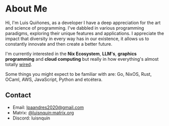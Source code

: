 # About Me

Hi, I'm Luis Quiñones, as a developer I have a deep appreciation for the art and science of programming. I've dabbled in various programming paradigms,
exploring their unique features and applications. I appreciate the impact that diversity in every way has in our existence, it allows us
to constantly innovate and then create a better future.

I'm currently interested in the **Nix Ecosystem**, **LLM's**, **graphics programming** and **cloud computing** but really in how everything's almost totally [wired](https://www.youtube.com/watch?v=0xeGE_5kSI0).

Some things you might expect to be familiar with are: Go, NixOS, Rust, OCaml, AWS, JavaScript, Python and etcétera.

## Contact

- Email: <lpaandres2020@gmail.com>
- Matrix: [@luisnquin:matrix.org](matrix:u/luisnquin:matrix.org)
- Discord: luisnquin
